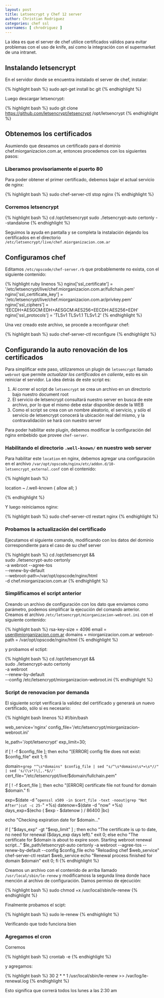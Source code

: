 ```yaml
---
layout: post
title: Letsencrypt y Chef 12 server
author: Christian Rodriguez
categories: chef ssl
usernames: [ chrodriguez ]
---
```


La idea es que el server de chef utilice certificados válidos para evitar
problemas con el uso de knife, así como la integración con el supermarket de una
intranet.

## Instalando letsencrypt

En el servidor donde se encuentra instalado el server de chef, instalar:

{% highlight bash %}
sudo apt-get install bc git
{% endhighlight %}

Luego descargar letsencrypt:

{% highlight bash %}
sudo git clone https://github.com/letsencrypt/letsencrypt /opt/letsencrypt
{% endhighlight %}

## Obtenemos los certificados

Asumiendo que deseamos un certificado para el dominio
chef.miorganizacion.com.ar, entonces procedemos con los siguientes pasos:

### Liberamos provisoriamente el puerto 80

Para poder obtener el primer certificado, debemos bajar el actual servicio de
nginx:

{% highlight bash %}
sudo chef-server-ctl stop nginx
{% endhighlight %}

### Corremos letsencrypt

{% highlight bash %}
cd /opt/letsencrypt
sudo ./letsencrypt-auto certonly --standalone
{% endhighlight %}

Seguimos la ayuda en pantalla y se completa la instalación dejando los
certificados en el directorio `/etc/letsencrypt/live/chef.miorganizacion.com.ar`

## Configuramos chef

Editamos `/etc/opscode/chef-server.rb` que probablemente no exista, con el
siguiente contenido:

{% highlight ruby linenos %}
nginx['ssl_certificate'] = '/etc/letsencrypt/live/chef.miorganizacion.com.ar/fullchain.pem'
nginx['ssl_certificate_key'] = '/etc/letsencrypt/live/chef.miorganizacion.com.ar/privkey.pem'
nginx['ssl_ciphers'] = 'EECDH+AESGCM:EDH+AESGCM:AES256+EECDH:AES256+EDH'
nginx['ssl_protocols'] = 'TLSv1 TLSv1.1 TLSv1.2'
{% endhighlight %}

Una vez creado este archivo, se procede a reconfigurar chef:

{% highlight bash %}
sudo chef-server-ctl reconfigure
{% endhighlight %}

## Configurando la auto renovación de los certificados

Para simplificar este paso, utilizaremos un plugin de `letsencrypt` llamado
`webroot` que permite *actualizar los certificados en caliente*, esto es sin reiniciar el
servidor. La idea detrás de este script es:

1. Al correr el script de `letsencrypt` se crea un archivo en un directorio bajo
nuestro document root
2. El servicio de letsencrypt consultará nuestro server en busca de este archivo,
por lo que el mismo debe estar disponible desde la WEB
  1. Como el script se crea con un nombre aleatorio, el servicio, y sólo el
servicio de letsencrypt conocerá la ubicación real del mismo, y la
contravalidación se hará con nuestro server

Para poder habilitar este plugin, debemos modificar la configuración del nginx
embebido que provee `chef-server`. 

### Habilitando el directorio `.well-known/` en nuestro web server

Para habilitar este `location` en nginx, debemos agregar una configuración en el
archivo `/var/opt/opscode/nginx/etc/addon.d/10-letsencrypt_external.conf` con el
contenido:

{% highlight bash %}

location ~ /.well-known {
  allow all;
}

{% endhighlight %}

Y luego reiniciamos nginx:

{% highlight bash %}
sudo chef-server-ctl restart nginx
{% endhighlight %}

### Probamos la actualización del certificado

Ejecutamos el siguiente comando, modificando con los datos del dominio
correspondiente para el caso de su chef server

{% highlight bash %}
cd /opt/letsencrypt && \
  sudo ./letsencrypt-auto certonly \
      -a webroot --agree-tos \
      --renew-by-default \
      --webroot-path=/var/opt/opscode/nginx/html \
      -d chef.miorganizacion.com.ar
{% endhighlight %}

### Simplificamos el script anterior

Creando un archivo de configuración con los dato que enviamos como parámetro,
podemos simplificar la ejecución del comando anterior. Creamos el archivo
`/etc/letsencrypt/miorganizacion-webroot.ini` con el siguiente contenido:

{% highlight bash  %}
rsa-key-size = 4096
email = user@miorganizacion.com.ar
domains = miorganizacion.com.ar
webroot-path = /var/opt/opscode/nginx/html
{% endhighlight %}

y probamos el sctipt:

{% highlight bash %}
cd /opt/letsencrypt && \
  sudo ./letsencrypt-auto certonly \
    -a webroot \
    --renew-by-default \
    --config /etc/letsencrypt/miorganizacion-webroot.ini
{% endhighlight %}

### Script de renovacion por demanda

El siguiente script verificará la validez del certificado y generará un nuevo
certificado, sólo si es necesario:

{% highlight bash linenos %}
#!/bin/bash

web_service='nginx'
config_file='/etc/letsencrypt/miorganizacion-webroot.ini'

le_path='/opt/letsencrypt'
exp_limit=30;

if [ ! -f $config_file ]; then
        echo "[ERROR] config file does not exist: $config_file"
        exit 1;
fi

domain=`grep "^\s*domains" $config_file | sed "s/^\s*domains\s*=\s*//" | sed 's/(\s*)\|,.*$//'`
cert_file="/etc/letsencrypt/live/$domain/fullchain.pem"

if [ ! -f $cert_file ]; then
  echo "[ERROR] certificate file not found for domain $domain."
fi

exp=$(date -d "`openssl x509 -in $cert_file -text -noout|grep "Not After"|cut -c 25-`" +%s)
datenow=$(date -d "now" +%s)
days_exp=$(echo \( $exp - $datenow \) / 86400 |bc)

echo "Checking expiration date for $domain..."

if [ "$days_exp" -gt "$exp_limit" ] ; then
  echo "The certificate is up to date, no need for renewal ($days_exp days left)."
  exit 0;
else
  echo "The certificate for $domain is about to expire soon. Starting webroot renewal script..."
        $le_path/letsencrypt-auto certonly -a webroot --agree-tos --renew-by-default --config $config_file
  echo "Reloading chef $web_service"
  chef-server-ctl restart $web_service
  echo "Renewal process finished for domain $domain"
  exit 0;
fi
{% endhighlight %}

Creamos un archivo con el contenido de arriba llamado `/usr/local/sbin/le-renew`
y modificamoss la segunda línea donde hace mención al archivo de configuración.
Damos permiso de ejecución:

{% highlight bash %}
sudo chmod +x /usr/local/sbin/le-renew 
{% endhighlight %}

Finalmente probamos el scipt:

{% highlight bash %}
sudo le-renew 
{% endhighlight %}

Verificando que todo funciona bien

### Agregamos el cron

Corremos

{% highlight bash %}
crontab -e
{% endhighlight %}

y agregamos:

{% highlight bash %}
30 2 * * 1 /usr/local/sbin/le-renew >> /var/log/le-renewal.log
{% endhighlight %}

Esto significa que correrá todos los lunes a las 2:30 am
